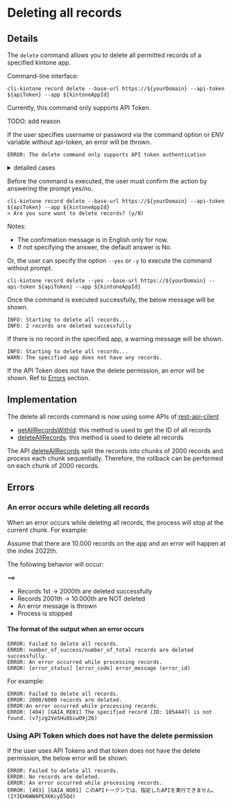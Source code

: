 # Deleting all records

## Details

The `delete` command allows you to delete all permitted records of a specified kintone app.

Command-line interface:

```shell
cli-kintone record delete --base-url https://${yourDomain} --api-token ${apiToken} --app ${kintoneAppId}
```

Currently, this command only supports API Token.

TODO: add reason

If the user specifies username or password via the command option or ENV variable without api-token, an error will be thrown.

```shell
ERROR: The delete command only supports API token authentication
```

<details>
<summary>detailed cases</summary>

username: set by option or ENV or none
password: set by option or ENV or none
api-token: set by option or ENV
=> Do not throw the error message

username: set by option or ENV
password: set by option or ENV
api-token: none
=> throw the error message

username: set by option or ENV
password: none
api-token: none
=> throw the error message

username: none
password: set by option or ENV
api-token: none
=> throw the error message

</details>

Before the command is executed, the user must confirm the action by answering the prompt yes/no.

```shell
cli-kintone record delete --base-url https://${yourDomain} --api-token ${apiToken} --app ${kintoneAppId}
> Are you sure want to delete records? (y/N)
```

Notes:

- The confirmation message is in English only for now.
- If not specifying the answer, the default answer is No.

Or, the user can specify the option `--yes` or `-y` to execute the command without prompt.

```shell
cli-kintone record delete --yes --base-url https://${yourDomain} --api-token ${apiToken} --app ${kintoneAppId}
```

Once the command is executed successfully, the below message will be shown.

```shell
INFO: Starting to delete all records...
INFO: 2 records are deleted successfully
```

If there is no record in the specified app, a warning message will be shown.

```shell
INFO: Starting to delete all records...
WARN: The specified app does not have any records.
```

If the API Token does not have the delete permission, an error will be shown. Ref to [Errors](#Errors) section.

## Implementation

The delete all records command is now using some APIs of [rest-api-cilent](https://github.com/kintone/js-sdk/tree/master/packages/rest-api-client)

- [getAllRecordsWithId](https://github.com/kintone/js-sdk/blob/master/packages/rest-api-client/docs/record.md#getallrecordswithid): this method is used to get the ID of all records
- [deleteAllRecords](https://github.com/kintone/js-sdk/blob/master/packages/rest-api-client/docs/record.md#deleteallrecords): this method is used to delete all records

The API [deleteAllRecords](https://github.com/kintone/js-sdk/blob/master/packages/rest-api-client/docs/record.md#deleteallrecords) split the records into chunks of 2000 records and process each chunk sequentially. Therefore, the rollback can be performed on each chunk of 2000 records.

## Errors

### An error occurs while deleting all records

When an error occurs while deleting all records, the process will stop at the current chunk. For example:

Assume that there are 10.000 records on the app and an error will happen at the index 2022th.

The following behavior will occur:

==>

- Records 1st → 2000th are deleted successfully
- Records 2001th → 10.000th are NOT deleted
- An error message is thrown
- Process is stopped

#### The format of the output when an error occurs

```shell
ERROR: Failed to delete all records.
ERROR: number_of_success/number_of_total records are deleted successfully.
ERROR: An error occurred while processing records.
ERROR: [error_status] [error_code] error_message (error_id)
```

For example:

```shell
ERROR: Failed to delete all records.
ERROR: 2000/6000 records are deleted.
ERROR:An error occurred while processing records.
ERROR: [404] [GAIA_RE01] The specified record (ID: 1054447) is not found. (v7jzg2VeSHu8biwO9jZ6)
```

### Using API Token which does not have the delete permission

If the user uses API Tokens and that token does not have the delete permission, the below error will be shown.

```shell
ERROR: Failed to delete all records.
ERROR: No records are deleted.
ERROR: An error occurred while processing records.
ERROR: [403] [GAIA_NO01] このAPIトークンでは、指定したAPIを実行できません。 (IY3EH6WWAPEX6KcyE5Qd)
```
